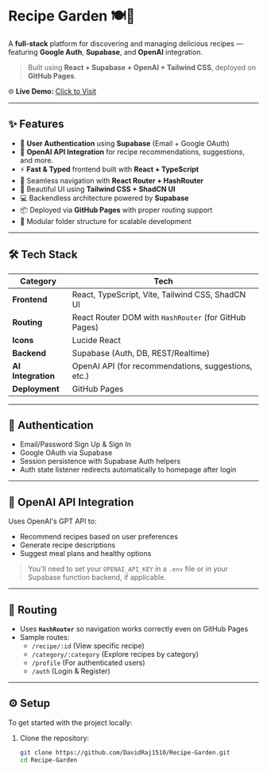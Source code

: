 # Recipe Garden 🍽️🌱  
A **full-stack** platform for discovering and managing delicious recipes — featuring **Google Auth**, **Supabase**, and **OpenAI** integration.

> Built using **React + Supabase + OpenAI + Tailwind CSS**, deployed on **GitHub Pages**.

🌐 **Live Demo:** [Click to Visit](https://davidraj1510.github.io/Recipe-Garden/)

---

## ✨ Features

- 🔐 **User Authentication** using **Supabase** (Email + Google OAuth)
- 🧠 **OpenAI API Integration** for recipe recommendations, suggestions, and more.
- ⚡ **Fast & Typed** frontend built with **React + TypeScript**
- 🧭 Seamless navigation with **React Router + HashRouter**
- 🎨 Beautiful UI using **Tailwind CSS + ShadCN UI**
- 💻 Backendless architecture powered by **Supabase**
- 📦 Deployed via **GitHub Pages** with proper routing support
- 🧩 Modular folder structure for scalable development

---

## 🛠️ Tech Stack

| Category      | Tech                                                  |
|---------------|--------------------------------------------------------|
| **Frontend**  | React, TypeScript, Vite, Tailwind CSS, ShadCN UI       |
| **Routing**   | React Router DOM with `HashRouter` (for GitHub Pages)  |
| **Icons**     | Lucide React                                           |
| **Backend**   | Supabase (Auth, DB, REST/Realtime)                     |
| **AI Integration** | OpenAI API (for recommendations, suggestions, etc.) |
| **Deployment**| GitHub Pages                                           |

---

## 🔐 Authentication

- Email/Password Sign Up & Sign In  
- Google OAuth via Supabase  
- Session persistence with Supabase Auth helpers  
- Auth state listener redirects automatically to homepage after login

---

## 🧠 OpenAI API Integration

Uses OpenAI's GPT API to:

- Recommend recipes based on user preferences
- Generate recipe descriptions
- Suggest meal plans and healthy options

> You'll need to set your `OPENAI_API_KEY` in a `.env` file or in your Supabase function backend, if applicable.

---

## 🧭 Routing

- Uses **`HashRouter`** so navigation works correctly even on GitHub Pages
- Sample routes:
  - `/recipe/:id` (View specific recipe)
  - `/category/:category` (Explore recipes by category)
  - `/profile` (For authenticated users)
  - `/auth` (Login & Register)

---

## ⚙️ Setup

To get started with the project locally:

1. Clone the repository:

   ```bash
   git clone https://github.com/DavidRaj1510/Recipe-Garden.git
   cd Recipe-Garden
